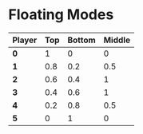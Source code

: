 # Floating Modes

| Player | Top | Bottom | Middle |
|--------|-----|--------|--------|
| **0**  | 1   | 0      | 0      |
| **1**  | 0.8 | 0.2    | 0.5    |
| **2**  | 0.6 | 0.4    | 1      |
| **3**  | 0.4 | 0.6    | 1      |
| **4**  | 0.2 | 0.8    | 0.5    |
| **5**  | 0   | 1      | 0      |
